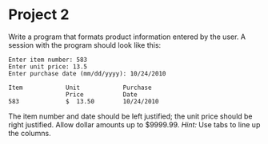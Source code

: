 # Project 2

Write a program that formats product information entered by the user. A session with the program should look like this:

```
Enter item number: 583
Enter unit price: 13.5
Enter purchase date (mm/dd/yyyy): 10/24/2010

Item            Unit            Purchase
                Price           Date
583             $  13.50        10/24/2010
```

The item number and date should be left justified; the unit price should be right justified. Allow dollar amounts up to $9999.99. *Hint:* Use tabs to line up the columns.